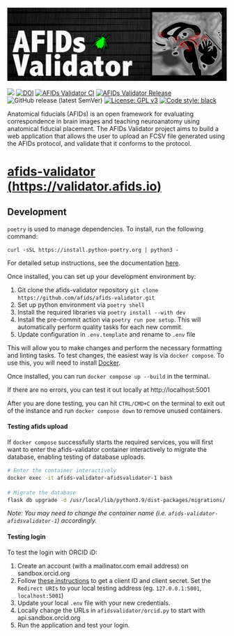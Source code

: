 [![AFIDs](https://github.com/afids/afids-validator/blob/master/afidsvalidator/static/images/banner.png)](./static/images/banner.png)

[![](https://img.shields.io/twitter/url?style=social&url=https%3A%2F%2Ftwitter.com%2Fafids_project)](https://twitter.com/afids_project)
[![DOI](https://zenodo.org/badge/DOI/10.5281/zenodo.7871819.svg)](https://doi.org/10.5281/zenodo.7871819)
[![AFIDs Validator CI](https://github.com/afids/afids-validator/actions/workflows/afids-validator_ci.yml/badge.svg)](https://github.com/afids/afids-validator/actions/workflows/afids-validator_ci.yml)
[![AFIDs Validator Release](https://github.com/afids/afids-validator/actions/workflows/afids-validator_release.yml/badge.svg)](https://github.com/afids/afids-validator/actions/workflows/afids-validator_release.yml)
![GitHub release (latest SemVer)](https://img.shields.io/github/v/release/afids/afids-validator?sort=semver)
[![License: GPL v3](https://img.shields.io/badge/License-GPLv3-blue.svg)](https://www.gnu.org/licenses/gpl-3.0)
[![Code style: black](https://img.shields.io/badge/code%20style-black-000000.svg)](https://github.com/psf/black)

Anatomical fiducials (AFIDs) is an open framework for evaluating correspondence in brain images and teaching neuroanatomy using anatomical fiducial placement. The AFIDs Validator project aims to build a web application that allows the user to upload an FCSV file generated using the AFIDs protocol, and validate that it conforms to the protocol.

# [afids-validator (https://validator.afids.io)](https://validator.afids.io)

## Development

`poetry` is used to manage dependencies. To install, run the following command:

```
curl -sSL https://install.python-poetry.org | python3 -
```

For detailed setup instructions, see the documentation [here](https://python-poetry.org/).

Once installed, you can set up your development environment by:

1. Git clone the afids-validator repository `git clone https://github.com/afids/afids-validator.git`
1. Set up python environment via `poetry shell`
1. Install the required libraries via `poetry install --with dev`
1. Install the pre-commit action via `poetry run poe setup`. This will automatically perform quality tasks for each new commit.
1. Update configuration in `.env.template` and rename to `.env` file

This will allow you to make changes and perform the necessary formatting and linting tasks. To test changes, the easiest way is via `docker compose`. To use this, you will need to install [Docker](https://docs.docker.com/get-docker/).

Once installed, you can run `docker compose up --build` in the terminal.

If there are no errors, you can test it out locally at http://localhost:5001

After you are done testing, you can hit `CTRL/CMD+C` on the terminal to exit out of the instance and run `docker compose down` to remove unused containers.

#### Testing afids upload

If `docker compose` successfully starts the required services, you will first want to enter the afids-validator container interactively to migrate the database, enabling testing of database uploads.

```bash
# Enter the container interactively
docker exec -it afids-validator-afidsvalidator-1 bash

# Migrate the database
flask db upgrade -d /usr/local/lib/python3.9/dist-packages/migrations/
```

_Note: You may need to change the container name (i.e. `afids-validator-afidsvalidator-1`) accordingly._

#### Testing login

To test the login with ORCID iD:

1. Create an account (with a mailinator.com email address) on sandbox.orcid.org
2. Follow [these instructions](https://info.orcid.org/documentation/integration-guide/registering-a-public-api-client/#easy-faq-2606) to get a client ID and client secret. Set the `Redirect URIs` to your local testing address (eg. `127.0.0.1:5001`, `localhost:5001`)
3. Update your local `.env` file with your new credentials.
4. Locally change the URLs in `afidsvalidator/orcid.py` to start with api.sandbox.orcid.org
5. Run the application and test your login.
